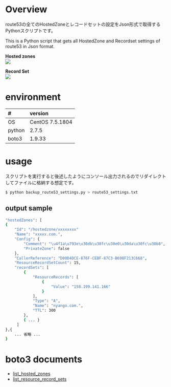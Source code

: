 # Overview

route53の全てのHostedZoneとレコードセットの設定をJson形式で取得するPythonスクリプトです。

This is a Python script that gets all HostedZone and Recordset settings of route53 in Json format.

**Hosted zones**  
![](https://i.gyazo.com/ffcb87fda027a861ee258cd0ad252465.png)

**Record Set**  
![](https://i.gyazo.com/6de6b19f9f3fb4e601101a52e51f1843.png)

# environment

| # | version |
|:--|:--|
| OS   | CentOS 7.5.1804  |
| python  | 2.7.5  |
| boto3  | 1.9.33  |

# usage

スクリプトを実行すると後述したようにコンソール出力されるのでリダイレクトしてファイルに格納する想定です。

```bash
$ python backup_route53_settings.py > route53_settings.txt
```

## output sample

```bash
"hostedZones": [
{
    "Id": "/hostedzone/xxxxxxxx"
    "Name": "xxxxx.com.",
    "Config": {
        "Comment": "\u4f1a\u793e\u30db\u30fc\u30e0\u30da\u30fc\u30b8",
        "PrivateZone": false
    },
    "CallerReference": "D00D4DCE-876F-CEBF-87C3-B698F213C668",
    "ResourceRecordSetCount": 15,
    "recordSets": [
        {
            "ResourceRecords": [
                {
                    "Value": "158.199.141.166"
                }
            ],
            "Type": "A",
            "Name": "nyango.com.",
            "TTL": 300
        },
        { ... }
     ]
},{
    ... 省略 ...
}
```

# boto3 documents

- [list_hosted_zones](https://boto3.amazonaws.com/v1/documentation/api/latest/reference/services/route53.html#Route53.Client.list_hosted_zones)
- [list_resource_record_sets](https://boto3.amazonaws.com/v1/documentation/api/latest/reference/services/route53.html#Route53.Client.list_resource_record_sets)
